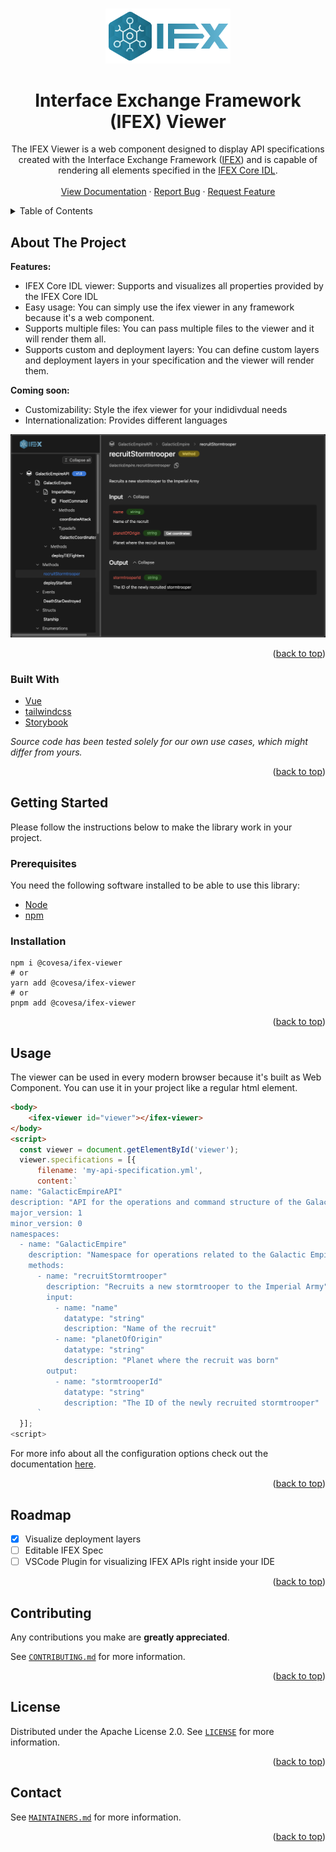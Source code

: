 <a name="readme-top"></a>

<!--
*** Based on the Best-README-Template: https://github.com/othneildrew/Best-README-Template.
-->

<br />

<div align="center">
  <img src="docs/public/logo.svg" alt="TabMate Logo" width="200"/>
  <h1 align="center">Interface Exchange Framework (IFEX) Viewer</h1>
    
  <p align="center">
    The IFEX Viewer is a web component designed to display API specifications created with the Interface Exchange Framework (<a href="https://github.com/COVESA/ifex">IFEX</a>) and is capable of rendering all elements specified in the <a href="https://covesa.github.io/ifex/ifex-specification">IFEX Core IDL</a>.<br/>
    <br />
    <a href="https://covesa.github.io/ifex-viewer/">View Documentation</a>
    ·
    <a href="https://github.com/COVESA/ifex-viewer/issues/new">Report Bug</a>
    ·
    <a href="https://github.com/COVESA/ifex-viewer/issues/new">Request Feature</a>
  </p>
</div>

<!-- TABLE OF CONTENTS -->
<details>
  <summary>Table of Contents</summary>
  <ol>
    <li>
      <a href="#about-the-project">About The Project</a>
      <ul>
        <li><a href="#built-with">Built With</a></li>
      </ul>
    </li>
    <li>
      <a href="#getting-started">Getting Started</a>
      <ul>
        <li><a href="#prerequisites">Prerequisites</a></li>
        <li><a href="#installation">Installation</a></li>
      </ul>
    </li>
    <li><a href="#usage">Usage</a></li>
    <li><a href="#roadmap">Roadmap</a></li>
    <li><a href="#contributing">Contributing</a></li>
    <li><a href="#license">License</a></li>
    <li><a href="#contact">Contact</a></li>
  </ol>
</details>

## About The Project

**Features:**

- IFEX Core IDL viewer: Supports and visualizes all properties provided by the IFEX Core IDL
- Easy usage: You can simply use the ifex viewer in any framework because it's a web component.
- Supports multiple files: You can pass multiple files to the viewer and it will render them all.
- Supports custom and deployment layers: You can define custom layers and deployment layers in your specification and the viewer will render them.

**Coming soon:**

- Customizability: Style the ifex viewer for your indidivdual needs
- Internationalization: Provides different languages

![Product Name Screen Shot][product-screenshot]

<p align="right">(<a href="#readme-top">back to top</a>)</p>

### Built With

- [Vue](https://vuejs.org/)
- [tailwindcss](https://tailwindcss.com/)
- [Storybook](https://storybook.js.org/)

_Source code has been tested solely for our own use cases, which might differ from yours._

<p align="right">(<a href="#readme-top">back to top</a>)</p>

<!-- GETTING STARTED -->

## Getting Started

Please follow the instructions below to make the library work in your project.

### Prerequisites

You need the following software installed to be able to use this library:

- [Node](https://nodejs.org/en)
- [npm](https://www.npmjs.com/)

### Installation

```shell
npm i @covesa/ifex-viewer
# or
yarn add @covesa/ifex-viewer
# or
pnpm add @covesa/ifex-viewer
```

<p align="right">(<a href="#readme-top">back to top</a>)</p>

<!-- USAGE EXAMPLES -->

## Usage

The viewer can be used in every modern browser because it's built as Web Component. You can use it in your project like a regular html element.

```html
<body>
    <ifex-viewer id="viewer"></ifex-viewer>
</body>
<script>
  const viewer = document.getElementById('viewer');
  viewer.specifications = [{
      filename: 'my-api-specification.yml',
      content:`
name: "GalacticEmpireAPI"
description: "API for the operations and command structure of the Galactic Empire"
major_version: 1
minor_version: 0
namespaces:
  - name: "GalacticEmpire"
    description: "Namespace for operations related to the Galactic Empire"
    methods:
      - name: "recruitStormtrooper"
        description: "Recruits a new stormtrooper to the Imperial Army"
        input:
          - name: "name"
            datatype: "string"
            description: "Name of the recruit"
          - name: "planetOfOrigin"
            datatype: "string"
            description: "Planet where the recruit was born"
        output:
          - name: "stormtrooperId"
            datatype: "string"
            description: "The ID of the newly recruited stormtrooper"
      `
  }];
<script>
```

For more info about all the configuration options check out the documentation [here](https://covesa.github.io/ifex-viewer/).

<p align="right">(<a href="#readme-top">back to top</a>)</p>

<!-- ROADMAP -->

## Roadmap

- [x] Visualize deployment layers
- [ ] Editable IFEX Spec
- [ ] VSCode Plugin for visualizing IFEX APIs right inside your IDE

<!-- See the [open issues](https://github.com/github_username/repo_name/issues) for a full list of proposed features (and known issues). -->

<p align="right">(<a href="#readme-top">back to top</a>)</p>

<!-- CONTRIBUTING -->

## Contributing

Any contributions you make are **greatly appreciated**.

See [`CONTRIBUTING.md`](./CONTRIBUTING.md) for more information.

<p align="right">(<a href="#readme-top">back to top</a>)</p>

<!-- LICENSE -->

## License

Distributed under the Apache License 2.0. See [`LICENSE`](./LICENSE) for more information.

<p align="right">(<a href="#readme-top">back to top</a>)</p>

<!-- CONTACT -->

## Contact

See [`MAINTAINERS.md`](./MAINTAINERS.md) for more information.

<p align="right">(<a href="#readme-top">back to top</a>)</p>

<!-- MARKDOWN LINKS & IMAGES -->
<!-- https://www.markdownguide.org/basic-syntax/#reference-style-links -->

[product-screenshot]: /.github/product-screenshot.png
